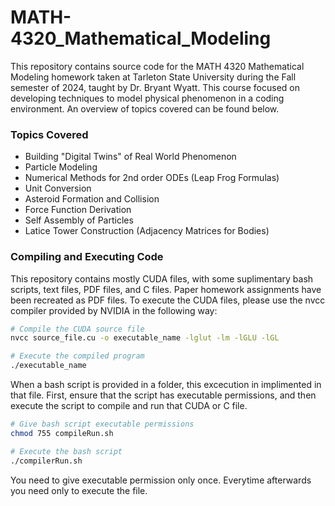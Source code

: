 # MATH-4320_Mathematical_Modeling
This repository contains source code for the MATH 4320 Mathematical Modeling homework taken at Tarleton State University during the Fall semester of 2024, taught by Dr. Bryant Wyatt. This course focused on developing techniques to model physical phenomenon in a coding environment. An overview of topics covered can be found below.

### Topics Covered
 - Building "Digital Twins" of Real World Phenomenon
 - Particle Modeling
 - Numerical Methods for 2nd order ODEs (Leap Frog Formulas)
 - Unit Conversion
 - Asteroid Formation and Collision
 - Force Function Derivation
 - Self Assembly of Particles
 - Latice Tower Construction (Adjacency Matrices for Bodies)

### Compiling and Executing Code
This repository contains mostly CUDA files, with some suplimentary bash scripts, text files, PDF files, and C files. Paper homework assignments have been recreated as PDF files. To execute the CUDA files, please use the nvcc compiler provided by NVIDIA in the following way:
```bash
# Compile the CUDA source file
nvcc source_file.cu -o executable_name -lglut -lm -lGLU -lGL

# Execute the compiled program
./executable_name
```

When a bash script is provided in a folder, this excecution in implimented in that file. First, ensure that the script has executable permissions, and then execute the script to compile and run that CUDA or C file.
```bash
# Give bash script executable permissions
chmod 755 compileRun.sh

# Execute the bash script
./compilerRun.sh
```
You need to give executable permission only once. Everytime afterwards you need only to execute the file.